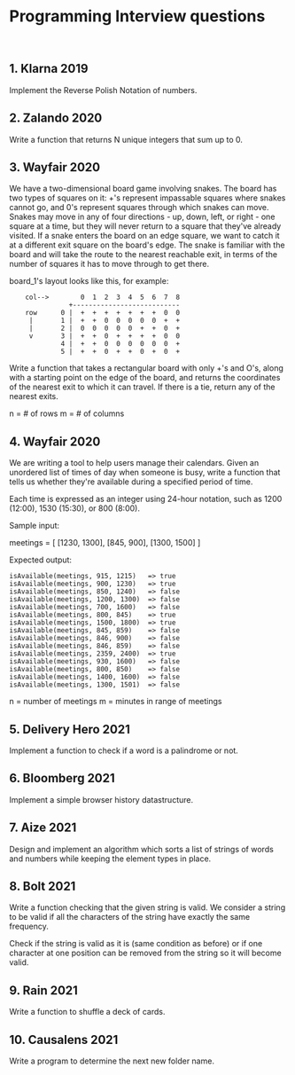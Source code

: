 # Programming Interview questions

&nbsp;

## 1. Klarna 2019

Implement the Reverse Polish Notation of numbers.

## 2. Zalando 2020

Write a function that returns N unique integers that sum up to 0.

## 3. Wayfair 2020

We have a two-dimensional board game involving snakes. The board has two types of squares on it: +'s represent impassable squares where snakes cannot go, and 0's represent squares through which snakes can move. Snakes may move in any of four directions - up, down, left, or right - one square at a time, but they will never return to a square that they've already visited. If a snake enters the board on an edge square, we want to catch it at a different exit square on the board's edge. The snake is familiar with the board and will take the route to the nearest reachable exit, in terms of the number of squares it has to move through to get there.

board_1's layout looks like this, for example:

```
    col-->        0  1  2  3  4  5  6  7  8
               +---------------------------
    row      0 |  +  +  +  +  +  +  +  0  0
     |       1 |  +  +  0  0  0  0  0  +  +
     |       2 |  0  0  0  0  0  +  +  0  +
     v       3 |  +  +  0  +  +  +  +  0  0
             4 |  +  +  0  0  0  0  0  0  +
             5 |  +  +  0  +  +  0  +  0  +
```

Write a function that takes a rectangular board with only +'s and O's, along with a starting point on the edge of the board, and returns the coordinates of the nearest exit to which it can travel.  If there is a tie, return any of the nearest exits.

n = # of rows
m = # of columns


## 4. Wayfair 2020

We are writing a tool to help users manage their calendars. Given an unordered list of times of day when someone is busy, write a function that tells us whether they're available during a specified period of time.

Each time is expressed as an integer using 24-hour notation, such as 1200 (12:00), 1530 (15:30), or 800 (8:00).

Sample input:

meetings = [
  [1230, 1300],
  [845, 900],
  [1300, 1500]
]

Expected output:

```shell
isAvailable(meetings, 915, 1215)   => true
isAvailable(meetings, 900, 1230)   => true
isAvailable(meetings, 850, 1240)   => false
isAvailable(meetings, 1200, 1300)  => false
isAvailable(meetings, 700, 1600)   => false
isAvailable(meetings, 800, 845)    => true
isAvailable(meetings, 1500, 1800)  => true
isAvailable(meetings, 845, 859)    => false
isAvailable(meetings, 846, 900)    => false
isAvailable(meetings, 846, 859)    => false
isAvailable(meetings, 2359, 2400)  => true
isAvailable(meetings, 930, 1600)   => false
isAvailable(meetings, 800, 850)    => false
isAvailable(meetings, 1400, 1600)  => false
isAvailable(meetings, 1300, 1501)  => false
```

n = number of meetings
m = minutes in range of meetings

## 5. Delivery Hero 2021

Implement a function to check if a word is a palindrome or not.

## 6. Bloomberg 2021

Implement a simple browser history datastructure.

## 7. Aize 2021

Design and implement an algorithm which sorts a list of strings of words and numbers while keeping the element types in place.

## 8. Bolt 2021

Write a function checking that the given string is valid. We consider a string to be valid if all the characters of the string have exactly the same frequency.

Check if the string is valid as it is (same condition as before) or if one character at one position can be removed from the string so it will become valid.

## 9. Rain 2021

Write a function to shuffle a deck of cards.

## 10. Causalens 2021

Write a program to determine the next new folder name.

&nbsp;
